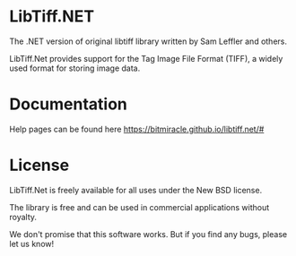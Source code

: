 LibTiff.NET
===========

The .NET version of original libtiff library written by Sam Leffler and others.

LibTiff.Net provides support for the Tag Image File Format (TIFF), a widely used format for storing image data.


Documentation
=============

Help pages can be found here
https://bitmiracle.github.io/libtiff.net/#


License
=======

LibTiff.Net is freely available for all uses under the New BSD license.

The library is free and can be used in commercial applications without royalty.

We don't promise that this software works. But if you find any bugs, please let us know!
